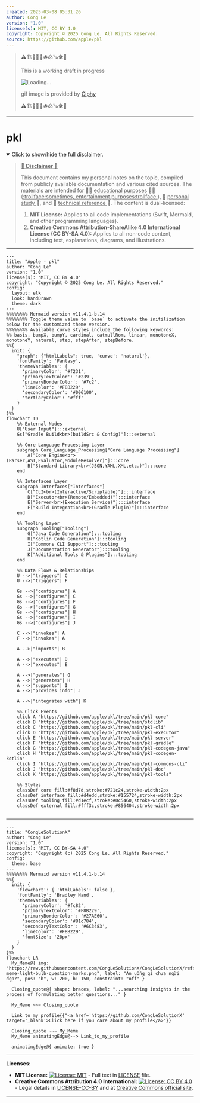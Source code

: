 ```yaml
---
created: 2025-03-08 05:31:26
author: Cong Le
version: "1.0"
license(s): MIT, CC BY 4.0
copyright: Copyright © 2025 Cong Le. All Rights Reserved.
source: https://github.com/apple/pkl
---
```


> ⚠️🏗️🚧🦺🧱🪵🪨🪚🛠️👷
> 
> This is a working draft in progress
> 
> ![Loading...](https://media3.giphy.com/media/v1.Y2lkPTc5MGI3NjExY2Vvcng2ZDc2ZHNtY2k2aTU1bDJjNXVjOTl5aHBndThvbW9zbmpsaSZlcD12MV9pbnRlcm5hbF9naWZfYnlfaWQmY3Q9Zw/KGhpQ5NMoWKQurlHwI/giphy.gif)
> 
> gif image is provided by [Giphy](https://giphy.com)
> 
> ⚠️🏗️🚧🦺🧱🪵🪨🪚🛠️👷

----


# pkl
<details open>
<summary>Click to show/hide the full disclaimer.</summary>
   
> <ins>📢 **Disclaimer** 🚨</ins>
>
> This document contains my personal notes on the topic,
> compiled from publicly available documentation and various cited sources.
> The materials are intended for 👨‍🎓 <ins>educational purposes</ins> 👨‍🎓 (<ins>:trollface:sometimes, entertainment purposes:trollface:</ins>), 📖 <ins> personal study </ins> 📖, and 🔖 <ins> technical reference </ins> 🔖.
> The content is dual-licensed:
> 1. **MIT License:** Applies to all code implementations (Swift, Mermaid, and other programming languages).
> 2. **Creative Commons Attribution-ShareAlike 4.0 International License (CC BY-SA 4.0):** Applies to all non-code content, including text, explanations, diagrams, and illustrations.

</details>


---




```mermaid
---
title: "Apple - pkl"
author: "Cong Le"
version: "1.0"
license(s): "MIT, CC BY 4.0"
copyright: "Copyright © 2025 Cong Le. All Rights Reserved."
config:
  layout: elk
  look: handDrawn
  theme: dark
---
%%%%%%%% Mermaid version v11.4.1-b.14
%%%%%%%% Toggle theme value to `base` to activate the initilization below for the customized theme version.
%%%%%%%% Available curve styles include the following keywords:
%% basis, bumpX, bumpY, cardinal, catmullRom, linear, monotoneX, monotoneY, natural, step, stepAfter, stepBefore.
%%{
  init: {
    "graph": {"htmlLabels": true, 'curve': 'natural'},
    'fontFamily': 'Fantasy',
    'themeVariables': {
      'primaryColor': '#f231',
      'primaryTextColor': '#239',
      'primaryBorderColor': '#7c2',
      'lineColor': '#F8B229',
      'secondaryColor': '#006100',
      'tertiaryColor': '#fff'
    }
  }
}%%
flowchart TD
    %% External Nodes
    U["User Input"]:::external
    Gs["Gradle Build<br>(buildSrc & Config)"]:::external

    %% Core Language Processing Layer
    subgraph Core_Language_Processing["Core Language Processing"]
        A["Core Engine<br>(Parser,AST,Evaluator,ModuleResolver)"]:::core
        B["Standard Library<br>(JSON,YAML,XML,etc.)"]:::core
    end

    %% Interfaces Layer
    subgraph Interfaces["Interfaces"]
        C["CLI<br>(Interactive/Scriptable)"]:::interface
        D["Executor<br>(Remote/Embedded)"]:::interface
        E["Server<br>(Execution Service)"]:::interface
        F["Build Integration<br>(Gradle Plugin)"]:::interface
    end

    %% Tooling Layer
    subgraph Tooling["Tooling"]
        G["Java Code Generation"]:::tooling
        H["Kotlin Code Generation"]:::tooling
        I["Commons CLI Support"]:::tooling
        J["Documentation Generator"]:::tooling
        K["Additional Tools & Plugins"]:::tooling
    end

    %% Data Flows & Relationships
    U -->|"triggers"| C
    U -->|"triggers"| F

    Gs -->|"configures"| A
    Gs -->|"configures"| C
    Gs -->|"configures"| F
    Gs -->|"configures"| G
    Gs -->|"configures"| H
    Gs -->|"configures"| I
    Gs -->|"configures"| J

    C -->|"invokes"| A
    F -->|"invokes"| A

    A -->|"imports"| B

    A -->|"executes"| D
    A -->|"executes"| E

    A -->|"generates"| G
    A -->|"generates"| H
    A -->|"supports"| I
    A -->|"provides info"| J

    A -->|"integrates with"| K

    %% Click Events
    click A "https://github.com/apple/pkl/tree/main/pkl-core"
    click B "https://github.com/apple/pkl/tree/main/stdlib"
    click C "https://github.com/apple/pkl/tree/main/pkl-cli"
    click D "https://github.com/apple/pkl/tree/main/pkl-executor"
    click E "https://github.com/apple/pkl/tree/main/pkl-server"
    click F "https://github.com/apple/pkl/tree/main/pkl-gradle"
    click G "https://github.com/apple/pkl/tree/main/pkl-codegen-java"
    click H "https://github.com/apple/pkl/tree/main/pkl-codegen-kotlin"
    click I "https://github.com/apple/pkl/tree/main/pkl-commons-cli"
    click J "https://github.com/apple/pkl/tree/main/pkl-doc"
    click K "https://github.com/apple/pkl/tree/main/pkl-tools"

    %% Styles
    classDef core fill:#f8d7d,stroke:#721c24,stroke-width:2px
    classDef interface fill:#d4edd,stroke:#155724,stroke-width:2px
    classDef tooling fill:#d1ecf,stroke:#0c5460,stroke-width:2px
    classDef external fill:#fff3c,stroke:#856404,stroke-width:2px
    
```



---

<!-- 
```mermaid
%% Current Mermaid version
info
```  -->


```mermaid
---
title: "CongLeSolutionX"
author: "Cong Le"
version: "1.0"
license(s): "MIT, CC BY-SA 4.0"
copyright: "Copyright (c) 2025 Cong Le. All Rights Reserved."
config:
  theme: base
---
%%%%%%%% Mermaid version v11.4.1-b.14
%%{
  init: {
    'flowchart': { 'htmlLabels': false },
    'fontFamily': 'Bradley Hand',
    'themeVariables': {
      'primaryColor': '#fc82',
      'primaryTextColor': '#F8B229',
      'primaryBorderColor': '#27AE60',
      'secondaryColor': '#81c784',
      'secondaryTextColor': '#6C3483',
      'lineColor': '#F8B229',
      'fontSize': '20px'
    }
  }
}%%
flowchart LR
  My_Meme@{ img: "https://raw.githubusercontent.com/CongLeSolutionX/CongLeSolutionX/refs/heads/main/assets/images/My-meme-light-bulb-question-marks.png", label: "Ăn uống gì chưa ngừi đẹp?", pos: "b", w: 200, h: 150, constraint: "off" }

  Closing_quote@{ shape: braces, label: "...searching insights in the process of formulating better questions..." }
    
  My_Meme ~~~ Closing_quote
    
  Link_to_my_profile{{"<a href='https://github.com/CongLeSolutionX' target='_blank'>Click here if you care about my profile</a>"}}

  Closing_quote ~~~ My_Meme
  My_Meme animatingEdge@--> Link_to_my_profile
  
  animatingEdge@{ animate: true }

```




---
**Licenses:**

- **MIT License:**  [![License: MIT](https://img.shields.io/badge/License-MIT-yellow.svg)](LICENSE) - Full text in [LICENSE](LICENSE) file.
- **Creative Commons Attribution 4.0 International:** [![License: CC BY 4.0](https://licensebuttons.net/l/by/4.0/88x31.png)](LICENSE-CC-BY) - Legal details in [LICENSE-CC-BY](LICENSE-CC-BY) and at [Creative Commons official site](http://creativecommons.org/licenses/by/4.0/).

---
